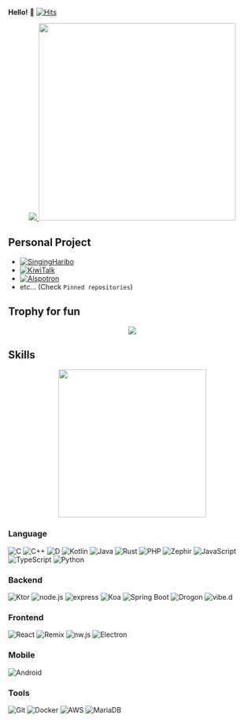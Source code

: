 **Hello!** :wave: [![Hits](https://u8views.com/api/v1/github/profiles/16558115/views/total-count.svg)](https://u8views.com/github/JellyBrick)

<p align="center">
  <a href="https://github.com/JellyBrick">
    <img src="https://github-readme-stats.vercel.app/api?username=JellyBrick&show_icons=true&include_all_commits=true&line_height=25&count_private=true&bg_color=30,e96443,904e95&title_color=fff&text_color=fff&theme=nord&role=OWNER,ORGANIZATION_MEMBER,COLLABORATOR" />
  </a>
  <a href="https://profile.codersrank.io/user/jellybrick">
    <img
  src="https://cr-ss-service.azurewebsites.net/api/ScreenShot?widget=summary&username=JellyBrick&branding=false" width="400"
/>
  </a>
</p>

## Personal Project

- [![SingingHaribo](https://img.shields.io/badge/-SingingHaribo%20(노래하는하리보)-0095d5?style=for-the-badge&logoColor=fff)](https://haribosinging.github.io/)
- [![KiwiTalk](https://img.shields.io/badge/-KiwiTalk-c2ad07?style=for-the-badge&logoColor=fff)](https://github.com/KiwiTalk/KiwiTalk)
- [![Alspotron](https://img.shields.io/badge/-alspotron-563d7c?style=for-the-badge&logoColor=fff)](https://github.com/organization/alspotron)
- etc... (Check `Pinned repositories`)

## Trophy for fun

<p align="center">
  <img src="https://github-profile-trophy.vercel.app/?username=JellyBrick&margin-w=12&margin-h=5&count_private=true&theme=nord" />
</p>

## Skills

<a href="https://profile.codersrank.io/user/jellybrick">
  <p align="center">
    <img src="https://cr-skills-chart-widget.azurewebsites.net/api/api?username=JellyBrick&width=820&show-other-skills=false&bg=4C566A" width="300"/>
  </p>
</a>

### Language

![C](https://img.shields.io/badge/-c-A8B9CC?style=for-the-badge&logo=c&logoColor=fff)
![C++](https://img.shields.io/badge/-C++-00599c?style=for-the-badge&logo=c%2B%2B&logoColor=fff)
![D](https://img.shields.io/badge/-d-CE262F?style=for-the-badge&logo=d&logoColor=fff)
![Kotlin](https://img.shields.io/badge/-Kotlin-A97BFF?style=for-the-badge&logo=kotlin&logoColor=fff)
![Java](https://img.shields.io/badge/-Java-007396?style=for-the-badge&logo=java&logoColor=fff)
![Rust](https://img.shields.io/badge/-Rust-000000?style=for-the-badge&logo=rust&logoColor=fff)
![PHP](https://img.shields.io/badge/-php-777BB4?style=for-the-badge&logo=php&logoColor=fff)
![Zephir](https://img.shields.io/badge/-zephir-8b00ff?style=for-the-badge&logoColor=fff)
![JavaScript](https://img.shields.io/badge/-javascript-c2ad07?style=for-the-badge&logo=javascript&logoColor=fff)
![TypeScript](https://img.shields.io/badge/-typescript-007acc?style=for-the-badge&logo=typescript&logoColor=fff)
![Python](https://img.shields.io/badge/-Python-3776ab?style=for-the-badge&logo=python&logoColor=fff)

### Backend

![Ktor](https://img.shields.io/badge/-ktor-A97BFF?style=for-the-badge&logo=kotlin&logoColor=fff)
![node.js](https://img.shields.io/badge/-node.js-339933?style=for-the-badge&logo=node.js&logoColor=fff)
![express](https://img.shields.io/badge/-express-339933?style=for-the-badge&logo=express&logoColor=fff)
![Koa](https://img.shields.io/badge/-koa-C0C0C0?style=for-the-badge&logo=koa&logoColor=fff)
![Spring Boot](https://img.shields.io/badge/-spring%20boot-6DB33F?style=for-the-badge&logo=spring&logoColor=fff)
![Drogon](https://img.shields.io/badge/-drogon-000000?style=for-the-badge&logo=c%2B%2B&logoColor=fff)
![vibe.d](https://img.shields.io/badge/-vibe.d-CE262F?style=for-the-badge&logo=d&logoColor=fff)

### Frontend

![React](https://img.shields.io/badge/-React-61DAFB?style=for-the-badge&logo=react&logoColor=fff)
![Remix](https://img.shields.io/badge/-Remix-00FFFF?style=for-the-badge&logo=remix&logoColor=fff)
![nw.js](https://img.shields.io/badge/-nw.js-20B8E5?style=for-the-badge&logo=node.js&logoColor=fff)
![Electron](https://img.shields.io/badge/-Electron-47848F?style=for-the-badge&logo=electron&logoColor=fff)

### Mobile

![Android](https://img.shields.io/badge/-Android-3DDC84?style=for-the-badge&logo=android&logoColor=fff)

### Tools

![Git](https://img.shields.io/badge/-Git-F05032?style=for-the-badge&logo=Git&logoColor=fff)
![Docker](https://img.shields.io/badge/-Docker-2496ED?style=for-the-badge&logo=Docker&logoColor=fff)
![AWS](https://img.shields.io/badge/-aws-232F3E?style=for-the-badge&logo=amazon-aws&logoColor=fff)
![MariaDB](https://img.shields.io/badge/-MariaDB-232F3E?style=for-the-badge&logo=mariadb&logoColor=fff)

